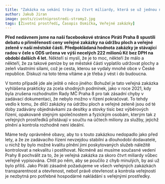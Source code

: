 ```yaml
---
title: "Zakázka na sekání trávy za čtvrt miliardy, která se už jednou nepovedla"
author: Jakub Jiran
image: posts/zivotniprostredi-stromy2.jpg
tags: [Životní prostředí, Časopis Osmička, Veřejné zakázky]
---
```


**Před nedávnem jsme na naší facebookové stránce Piráti Praha 8 spustili debatu o přiměřenosti ceny veřejné zakázky na údržbu ploch a veřejné zeleně v naší městské části. Předpokládaná hodnota zakázky je stávající radou v čele s ODS určena ve výši necelých 222 milionů Kč bez DPH na období dalších 4 let.** Někteří si myslí, že je to moc, někteří že málo a někteří, že za takové peníze by se městské části vyplatilo udržovat plochy a zeleň vlastními silami, což je cesta, kterou se vydaly mnohé obce v České republice. Diskuzi na toto téma vítáme a je třeba ji vést i do budoucna.

V tomto případě jde ale ještě o něco jiného: Bohužel je tato veřejná zakázka vyhlášena prakticky za zcela shodných podmínek, jako v roce 2021, kdy byla zrušena rozhodnutím Rady MČ Praha 8 pro tak zásadní chyby v zadávací dokumentaci, že nebylo možno v řízení pokračovat. To tehdy vedlo k tomu, že dílčí zakázky na údržbu ploch a veřejné zeleně jsou od té doby zadávány objednávkami za desítky a stovky tisíc bez výběrových řízení, opakovaně stejným společnostem a fyzickým osobám, kterým tak z veřejných prostředků přistávají v součtu na účtech miliony za služby, jejichž plnění a kontrola rozhodně není ideální.

Máme tedy oprávněné obavy, aby to s touto zakázkou nedopadlo jako před lety, a že ze zadávacího řízení nevzejdou stabilní a dlouhodobí dodavatelé, u nichž by bylo možné kvalitu plnění jimi poskytovaných služeb náležitě kontrolovat a nekvalitu i postihovat.
Nicméně asi musíme současné vedení Prahy 8 pochválit za to, že je veřejná zakázka za skoro čtvrt miliardy vůbec veřejně vypisována. Chtít po něm, aby se poučilo z chyb minulých, by asi už bylo příliš. Jako Piráti zásadně požadujeme ve všech veřejných zakázkách transparentnost a otevřenost, neboť právě otevřenost a kontrola veřejností je nezbytná pro potřebné hospodárné nakládání s veřejnými prostředky. 
